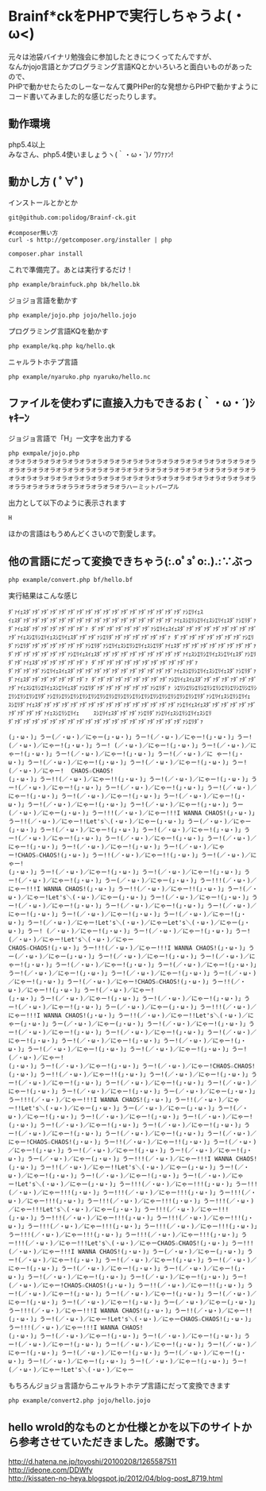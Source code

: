 Brainf*ckをPHPで実行しちゃうよ(・ω<)
==========

元々は池袋バイナリ勉強会に参加したときにつくってたんですが、  
なんかjojo言語とかプログラミング言語KQとかいろいろと面白いものがあったので、  
PHPで動かせたらたのしーなーなんて糞PHPer的な発想からPHPで動かすようにコード書いてみました的な感じだったりします。

動作環境
------------
php5.4以上  
みなさん、php5.4使いましょうヽ(｀・ω・´)ﾉ ｳﾜｧｧﾝ!


動かし方 ( ﾟ∀ﾟ)
------------
インストールとかとか

	git@github.com:polidog/Brainf-ck.git
	
	#composer無い方
	curl -s http://getcomposer.org/installer | php
	
	composer.phar install 

これで準備完了。あとは実行するだけ！

	php example/brainfuck.php bk/hello.bk


ジョジョ言語を動かす

 	php example/jojo.php jojo/hello.jojo 

プログラミング言語KQを動かす

	php example/kq.php kq/hello.qk

ニャルラトホテプ言語

	php example/nyaruko.php nyaruko/hello.nc


ファイルを使わずに直接入力もできるお (｀・ω・´)ｼｬｷｰﾝ
-----

ジョジョ言語で「H」一文字を出力する

	php exmpale/jojo.php
	オラオラオラオラオラオラオラオラオラオラオラオラオラオラオラオラオラオラオラオラオラオラオラオラオラオラオラオラオラオラオラオラオラオラオラオラオラオラオラオラオラオラオラオラオラオラオラオラオラオラオラオラオラオラオラオラオラオラオラオラオラオラオラオララオラオラオラオララオラオラオラオラハーミットパープル

出力として以下のように表示されます
	
	H


ほかの言語はもうめんどくさいので割愛します。

他の言語にだって変換できちゃう(:.oﾟзﾟo:.).:∵ぶっ
----

	php example/convert.php bf/hello.bf


実行結果はこんな感じ
	
	ﾀﾞｧｲｪｽﾀﾞｧﾀﾞｧﾀﾞｧﾀﾞｧﾀﾞｧﾀﾞｧﾀﾞｧﾀﾞｧﾀﾞｧﾀﾞｧﾀﾞｧﾀﾞｧﾀﾞｧﾀﾞｧﾀﾞｧﾀﾞｧﾀﾞｧﾀﾞｧｼｴﾘｲｪｽ
	ｲｪｽﾀﾞｧﾀﾞｧﾀﾞｧﾀﾞｧﾀﾞｧﾀﾞｧﾀﾞｧﾀﾞｧﾀﾞｧﾀﾞｧﾀﾞｧﾀﾞｧﾀﾞｧﾀﾞｧﾀﾞｧﾀﾞｧﾀﾞｧﾀﾞｧｲｪｽｼｴﾘｼｴﾘｲｪｽｼｴﾘｲｪｽﾀﾞｧｼｴﾘﾀﾞｧﾀﾞｧｲｪｽﾀﾞｧﾀﾞｧﾀﾞｧﾀﾞｧﾀﾞｧﾀﾞｧﾀﾞｧ	ﾀﾞｧﾀﾞｧﾀﾞｧﾀﾞｧﾀﾞｧﾀﾞｧﾀﾞｧｼｴﾘｲｪｽｲｪｽﾀﾞｧﾀﾞｧﾀﾞｧﾀﾞｧﾀﾞｧﾀﾞｧﾀﾞｧﾀﾞｧﾀﾞｧﾀﾞｧｲｪｽｼｴﾘｼｴﾘｲｪｽｼｴﾘｲｪｽﾀﾞｧﾀﾞｧﾀﾞｧｼｴﾘﾀﾞｧﾀﾞｧﾀﾞｧﾀﾞｧﾀﾞｧﾀﾞｧﾀﾞｧ	ﾀﾞｧﾀﾞｧﾀﾞｧﾀﾞｧﾀﾞｧﾀﾞｧﾀﾞｧﾀﾞｧｼｴﾘﾀﾞｧｼｴﾘﾀﾞｧﾀﾞｧﾀﾞｧﾀﾞｧﾀﾞｧﾀﾞｧﾀﾞｧｼｴﾘﾀﾞｧｼｴﾘｲｪｽｼｴﾘｼｴﾘｲｪｽｼｴﾘﾀﾞｧｲｪｽﾀﾞｧﾀﾞｧﾀﾞｧﾀﾞｧﾀﾞｧﾀﾞｧﾀﾞｧﾀﾞｧﾀﾞｧ	ﾀﾞｧﾀﾞｧﾀﾞｧﾀﾞｧﾀﾞｧﾀﾞｧﾀﾞｧｼｴﾘｲｪｽｲｪｽﾀﾞｧﾀﾞｧﾀﾞｧﾀﾞｧﾀﾞｧﾀﾞｧﾀﾞｧﾀﾞｧﾀﾞｧﾀﾞｧｲｪｽｼｴﾘｼｴﾘｲｪｽｼｴﾘｲｪｽﾀﾞｧｼｴﾘﾀﾞｧﾀﾞｧｲｪｽﾀﾞｧﾀﾞｧﾀﾞｧﾀﾞｧﾀﾞｧﾀﾞｧ	ﾀﾞｧﾀﾞｧﾀﾞｧﾀﾞｧﾀﾞｧﾀﾞｧﾀﾞｧﾀﾞｧﾀﾞｧﾀﾞｧﾀﾞｧﾀﾞｧ
	ﾀﾞｧﾀﾞｧﾀﾞｧﾀﾞｧｼｴﾘｲｪｽｲｪｽﾀﾞｧﾀﾞｧﾀﾞｧﾀﾞｧﾀﾞｧﾀﾞｧﾀﾞｧﾀﾞｧﾀﾞｧﾀﾞｧﾀﾞｧﾀﾞｧｲｪｽｼｴﾘｼｴﾘｲｪｽｼｴﾘｲｪｽﾀﾞｧｼｴﾘﾀﾞｧﾀﾞｧｲｪｽﾀﾞｧﾀﾞｧﾀﾞｧﾀﾞｧﾀﾞｧﾀﾞｧﾀﾞｧ	ﾀﾞｧﾀﾞｧﾀﾞｧﾀﾞｧﾀﾞｧﾀﾞｧﾀﾞｧﾀﾞｧﾀﾞｧｼｴﾘｲｪｽｲｪｽﾀﾞｧﾀﾞｧﾀﾞｧﾀﾞｧﾀﾞｧﾀﾞｧﾀﾞｧﾀﾞｧｲｪｽｼｴﾘｼｴﾘｲｪｽｼｴﾘｲｪｽﾀﾞｧｼｴﾘﾀﾞｧﾀﾞｧﾀﾞｧﾀﾞｧﾀﾞｧﾀﾞｧﾀﾞｧｼｴﾘﾀﾞｧ	ｼｴﾘｼｴﾘｼｴﾘｼｴﾘｼｴﾘｼｴﾘｼｴﾘｼｴﾘｼｴﾘｼｴﾘｼｴﾘｼｴﾘｼｴﾘﾀﾞｧｼｴﾘｼｴﾘｼｴﾘｼｴﾘｼｴﾘｼｴﾘｼｴﾘｼｴﾘｼｴﾘｼｴﾘｼｴﾘｼｴﾘｼｴﾘｼｴﾘｼｴﾘｼｴﾘｼｴﾘﾀﾞｧｼｴﾘｲｪｽｼｴﾘｼｴﾘｲｪ	ｽｼｴﾘﾀﾞｧｲｪｽﾀﾞｧﾀﾞｧﾀﾞｧﾀﾞｧﾀﾞｧﾀﾞｧﾀﾞｧﾀﾞｧﾀﾞｧﾀﾞｧﾀﾞｧﾀﾞｧﾀﾞｧﾀﾞｧﾀﾞｧﾀﾞｧｼｴﾘｲｪｽｲｪｽﾀﾞｧﾀﾞｧﾀﾞｧﾀﾞｧﾀﾞｧﾀﾞｧﾀﾞｧﾀﾞｧﾀﾞｧﾀﾞｧｲｪｽｼｴﾘｼｴﾘｲｪ	ｽｼｴﾘｲｪｽﾀﾞｧﾀﾞｧﾀﾞｧｼｴﾘﾀﾞｧｼｴﾘｲｪｽｼｴﾘｼｴﾘｲｪｽｼｴﾘ
	ﾀﾞｧﾀﾞｧﾀﾞｧﾀﾞｧﾀﾞｧﾀﾞｧﾀﾞｧﾀﾞｧﾀﾞｧﾀﾞｧﾀﾞｧﾀﾞｧﾀﾞｧﾀﾞｧﾀﾞｧﾀﾞｧﾀﾞｧﾀﾞｧﾀﾞｧﾀﾞｧｼｴﾘﾀﾞｧ

	(」・ω・)」うー(／・ω・)／にゃー(」・ω・)」うー!(／・ω・)／にゃー!(」・ω・)」うー!(／・ω・)／にゃー!(」・ω・)」うー!	(／・ω・)／にゃー!(」・ω・)」うー!(／・ω・)／にゃー!(」・ω・)」うー!(／・ω・)／にゃー!(」・ω・)」うー!(／・ω・)／に	ゃー!(」・ω・)」うー!(／・ω・)／にゃー!(」・ω・)」うー!(／・ω・)／にゃー!(」・ω・)」うー!(／・ω・)／にゃー!	CHAOS☆CHAOS!
	(」・ω・)」うー!!(／・ω・)／にゃー!!(」・ω・)」うー!(／・ω・)／にゃー!(」・ω・)」うー!(／・ω・)／にゃー!(」・ω・)」うー!(／・ω・)／にゃー!(」・ω・)」うー!(／・ω・)／にゃー!(」・ω・)」うー!(／・ω・)／にゃー!(」・ω・)」うー!(／・ω・)／にゃー!(」・ω・)」うー!(／・ω・)／にゃー!(」・ω・)」うー!(／・ω・)／にゃー!(」・ω・)」うー(／・ω・)／にゃー(」・ω・)」うー!!!(／・ω・)／にゃー!!!I WANNA CHAOS!(」・ω・)」うー!!(／・ω・)／にゃー!!Let's＼(・ω・)／にゃー(」・ω・)」うー(／・ω・)／にゃー(」・ω・)」うー!(／・ω・)／にゃー!(」・ω・)」うー!(／・ω・)／にゃー!(」・ω・)」うー!(／・ω・)／にゃー!(」・ω・)」うー!(／・ω・)／にゃー!(」・ω・)」うー!(／・ω・)／にゃー!(」・ω・)」うー!(／・ω・)／にゃー!(」・ω・)」うー!(／・ω・)／にゃー!CHAOS☆CHAOS!(」・ω・)」うー!!(／・ω・)／にゃー!!(」・ω・)」うー!(／・ω・)／にゃー!	
	(」・ω・)」うー!(／・ω・)／にゃー!(」・ω・)」うー!(／・ω・)／にゃー!(」・ω・)」うー!(／・ω・)／にゃー!(」・ω・)」うー(／・ω・)／にゃー(」・ω・)」うー!!!(／・ω・)／にゃー!!!I WANNA CHAOS!(」・ω・)」うー!!(／・ω・)／にゃー!!(」・ω・)」うー!(／・ω・)／にゃー!Let's＼(・ω・)／にゃー(」・ω・)」うー!(／・ω・)／にゃー!(」・ω・)」うー!(／・ω・)／にゃー!(」・ω・)」うー!(／・ω・)／にゃー!(」・ω・)」うー!(／・ω・)／にゃー!(」・ω・)」うー!(／・ω・)／にゃー!(」・ω・)」うー!(／・ω・)／にゃー!(」・ω・)」うー!(／・ω・)／にゃー!Let's＼(・ω・)／にゃーLet's＼(・ω・)／にゃー(」・ω・)」うー!	(／・ω・)／にゃー!(」・ω・)」うー!(／・ω・)／にゃー!(」・ω・)」うー!(／・ω・)／にゃー!Let's＼(・ω・)／にゃー	
	CHAOS☆CHAOS!(」・ω・)」うー!!!(／・ω・)／にゃー!!!I WANNA CHAOS!(」・ω・)」うー(／・ω・)／にゃー(」・ω・)」うー!(／・ω・)／にゃー!(」・ω・)」うー!(／・ω・)／にゃー!(」・ω・)」うー!(／・ω・)／にゃー!(」・ω・)」うー!(／・ω・)／にゃー!(」・ω・)」うー!(／・ω・)／にゃー!(」・ω・)」うー!(／・ω・)／にゃー!(」・ω・)」うー!(／・ω・)／にゃー!(」・ω・)」うー!(／・ω・)／にゃー!CHAOS☆CHAOS!(」・ω・)」うー!!(／・ω・)／にゃー!!(」・ω・)」うー!(／・ω・)／にゃー!	
	(」・ω・)」うー!(／・ω・)／にゃー!(」・ω・)」うー!(／・ω・)／にゃー!(」・ω・)」うー!(／・ω・)／にゃー!(」・ω・)」うー(／・ω・)／にゃー(」・ω・)」うー!!!(／・ω・)／にゃー!!!I WANNA CHAOS!(」・ω・)」うー!!(／・ω・)／にゃー!!Let's＼(・ω・)／にゃー(」・ω・)」うー(／・ω・)／にゃー(」・ω・)」うー!(／・ω・)／にゃー!(」・ω・)」うー!(／・ω・)／にゃー!(」・ω・)」うー!(／・ω・)／にゃー!(」・ω・)」うー!(／・ω・)／にゃー!(」・ω・)」うー!(／・ω・)／にゃー!(」・ω・)」うー!(／・ω・)／にゃー!(」・ω・)」うー!(／・ω・)／にゃー!(」・ω・)」うー!(／・ω・)／にゃー!(」・ω・)」うー!(／・ω・)／にゃー!
	(」・ω・)」うー!(／・ω・)／にゃー!(」・ω・)」うー!(／・ω・)／にゃー!CHAOS☆CHAOS!(」・ω・)」うー!!(／・ω・)／にゃー!!(」・ω・)」うー!(／・ω・)／にゃー!(」・ω・)」うー!(／・ω・)／にゃー!(」・ω・)」うー!(／・ω・)／にゃー!(」・ω・)」うー!(／・ω・)／にゃー!(」・ω・)」うー!(／・ω・)／にゃー!(」・ω・)」うー(／・ω・)／にゃー(」・ω・)」うー!!!(／・ω・)／にゃー!!!I WANNA CHAOS!(」・ω・)」うー!!(／・ω・)／にゃー!!Let's＼(・ω・)／にゃー(」・ω・)」うー(／・ω・)／にゃー(」・ω・)」うー!(／・ω・)／にゃー!(」・ω・)」うー!(／・ω・)／にゃー!(」・ω・)」うー!(／・ω・)／にゃー!(」・ω・)」うー!(／・ω・)／にゃー!(」・ω・)」うー!(／・ω・)／にゃー!(」・ω・)」うー!(／・ω・)／にゃー!(」・ω・)」うー!(／・ω・)／にゃー!(」・ω・)」うー!(／・ω・)／にゃー!CHAOS☆CHAOS!(」・ω・)」うー!!(／・ω・)／にゃー!!(」・ω・)」うー!(／・ω・)／にゃー!(」・ω・)」うー!(／・ω・)／にゃー!(」・ω・)」うー!(／・ω・)／にゃー!(」・ω・)」うー(／・ω・)／にゃー(」・ω・)」うー!!!(／・ω・)／にゃー!!!I WANNA CHAOS!(」・ω・)」うー!!(／・ω・)／にゃー!!Let's＼(・ω・)／にゃー(」・ω・)」うー!(／・ω・)／にゃー!(」・ω・)」うー!(／・ω・)／にゃー!(」・ω・)」うー!(／・ω・)／にゃー!Let's＼(・ω・)／にゃー(」・ω・)」うー!!!(／・ω・)／にゃー!!!(」・ω・)」うー!!!(／・ω・)／にゃー!!!(」・ω・)」うー!!!(／・ω・)／にゃー!!!(」・ω・)」うー!!!(／・ω・)／にゃー!!!(」・ω・)」うー!!!(／・ω・)／にゃー!!!(」・ω・)」うー!!!(／・ω・)／にゃー!!!Let's＼(・ω・)／にゃー(」・ω・)」うー!!!(／・ω・)／にゃー!!!
	(」・ω・)」うー!!!(／・ω・)／にゃー!!!(」・ω・)」うー!!!(／・ω・)／にゃー!!!(」・ω・)」うー!!!(／・ω・)／にゃー!!!(」・ω・)」うー!!!(／・ω・)／にゃー!!!(」・ω・)」うー!!!(／・ω・)／にゃー!!!(」・ω・)」うー!!!(／・ω・)／にゃー!!!(」・ω・)」うー!!!(／・ω・)／にゃー!!!Let's＼(・ω・)／にゃーCHAOS☆CHAOS!(」・ω・)」うー!!!(／・ω・)／にゃー!!!I WANNA CHAOS!(」・ω・)」うー(／・ω・)／にゃー(」・ω・)」うー!(／・ω・)／にゃー!(」・ω・)」うー!(／・ω・)／にゃー!(」・ω・)」うー!(／・ω・)／にゃー!(」・ω・)」うー!(／・ω・)／にゃー!(」・ω・)」うー!(／・ω・)／にゃー!(」・ω・)」うー!(／・ω・)／にゃー!(」・ω・)」うー!(／・ω・)／にゃー!(」・ω・)」うー!(／・ω・)／にゃー!CHAOS☆CHAOS!(」・ω・)」うー!!(／・ω・)／にゃー!!(」・ω・)」うー!(／・ω・)／にゃー!(」・ω・)」うー!(／・ω・)／にゃー!(」・ω・)」うー!(／・ω・)／にゃー!(」・ω・)」うー!(／・ω・)／にゃー!(」・ω・)」うー(／・ω・)／にゃー(」・ω・)」うー!!!(／・ω・)／にゃー!!!I WANNA CHAOS!(」・ω・)」うー!!(／・ω・)／にゃー!!(」・ω・)」うー!(／・ω・)／にゃー!Let's＼(・ω・)／にゃーCHAOS☆CHAOS!(」・ω・)」うー!!!(／・ω・)／にゃー!!!I WANNA CHAOS!
	(」・ω・)」うー!(／・ω・)／にゃー!(」・ω・)」うー!(／・ω・)／にゃー!(」・ω・)」うー!(／・ω・)／にゃー!(」・ω・)」うー!(／・ω・)／にゃー!(」・ω・)」うー!(／・ω・)／にゃー!(」・ω・)」うー!(／・ω・)／にゃー!(」・ω・)」うー!(／・ω・)／にゃー!(」・ω・)」うー!(／・ω・)／にゃー!(」・ω・)」うー!(／・ω・)／にゃー!(」・ω・)」うー!(／・ω・)／にゃー!Let's＼(・ω・)／にゃー


もちろんジョジョ言語からニャルラトホテプ言語にだって変換できます

	php example/convert2.php jojo/hello.jojo



hello wrold的なものとか仕様とかを以下のサイトから参考させていただきました。感謝です。
--------

http://d.hatena.ne.jp/toyoshi/20100208/1265587511  
http://ideone.com/DDWfy  
http://kissaten-no-heya.blogspot.jp/2012/04/blog-post_8719.html

	
